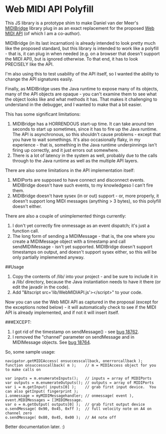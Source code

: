 # Web MIDI API Polyfill

This JS library is a prototype shim to make Daniel van der Meer's [MIDIBridge](https://github.com/abudaan/MIDIBridge) library plug in as an exact replacement for the proposed [Web MIDI API](https://dvcs.w3.org/hg/audio/raw-file/tip/midi/specification.html) (of which I am a co-author).

MIDIBridge (in its last incarnation) is already intended to look pretty much like the proposed standard, but this library is intended to work like a polyfill - that is, it can plug in when needed (e.g. on a browser that doesn't support the MIDI API), but is ignored otherwise.  To that end, it has to look PRECISELY like the API.

I'm also using this to test usability of the API itself, so I wanted the ability to change the API signatures easily.

Finally, as MIDIBridge uses the Java runtime to expose many of its objects, many of the API objects are opaque - you can't examine them to see what the object looks like and what methods it has.  That makes it challenging to understand in the debugger, and I wanted to make that a bit easier.

This has some significant limitations:
1. MIDIBridge has a HORRENDOUS start-up time.  It can take around ten seconds to start up sometimes, since it has to fire up the Java runtime.  The API is asynchronous, so this shouldn't cause problems - except that you have to wait somethings.  It's also occasionally flaky, in my experience - that is, something in the Java runtime underpinnings isn't firing up correctly, and it just errors out somewhere.
2. There is a lot of latency in the system as well, probably due to the calls through to the Java runtime as well as the multiple API layers.

There are also some limitations in the API implementation itself:
1. MIDIPorts are supposed to have connect and disconnect events.  MIDIBridge doesn't have such events, to my knowledgeso I can't fire them.
2. MIDIBridge doesn't have sysex (in or out) support - or, more properly, it doesn't support long MIDI messages (anything > 3 bytes), so this polyfill doesn't either.

There are also a couple of unimplemented things currently:

1. I don't yet correctly fire onmessage as an event dispatch; it's just a function call.
2. The long form of sending a MIDIMessage - that is, the one where you create a MIDIMessage object with a timestamp and call sendMIDIMessage - isn't yet supported.  MIDIBridge doesn't support timestamps on output, and doesn't support sysex either, so this will be only partially implemented anyway.

##Usage

1. Copy the contents of /lib/ into your project - and be sure to include it in a /lib/ directory, because the Java instantiation needs to have it there (or edit the javadir in the code).  
2. Add "&ltscript src='lib/WebMIDIAPI.js'>&lt;/script>" to your code.

Now you can use the Web MIDI API as captured in the proposal (except for the exceptions noted below) - it will automatically check to see if the MIDI API is already implemented, and if not it will insert itself.

###EXCEPT:

1. I got rid of the timestamp on sendMessage() - see [bug 18762](https://www.w3.org/Bugs/Public/show_bug.cgi?id=18762).
2. I removed the "channel" parameter on sendMessage and in MIDIMessage objects.  See [bug 18764](https://www.w3.org/Bugs/Public/show_bug.cgi?id=18764).

So, some sample usage: 

    navigator.getMIDIAccess( onsuccesscallback, onerrorcallback );
    function onsuccesscallback( m );	// m = MIDIAccess object for you to make calls on

    var inputs = m.enumerateInputs();   // inputs = array of MIDIPorts
    var outputs = m.enumerateOutputs(); // outputs = array of MIDIPorts
    var i = m.getInput( inputs[0] );    // grab first input device.  You can also getInput( fingerprint );
    i.onmessage = myMIDIMessagehandler;	// onmessage( event ), event.MIDIMessages = []MIDIMessage.
    var o = m.getOutput( outputs[0] );  // grab first output device
    o.sendMessage( 0x90, 0x45, 0xff );  // full velocity note on A4 on channel zero
    o.sendMessage( 0x80, 0x45, 0x00 );  // A4 note off

Better documentation later.  :)
